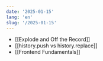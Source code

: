 ```yaml
---
date: '2025-01-15'
lang: 'en'
slug: '/2025-01-15'
---
```


- [[Explode and Off the Record]]
- [[history.push vs history.replace]]
- [[Frontend Fundamentals]]
